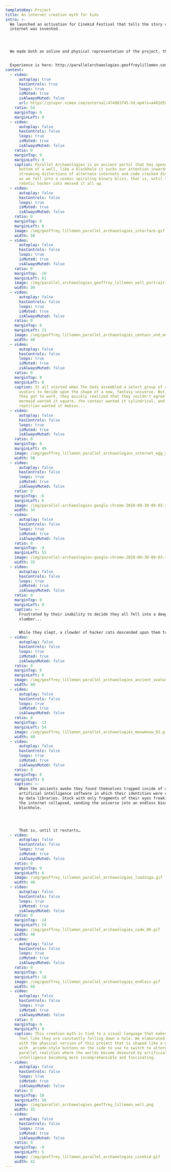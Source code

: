 ```yaml
---
templateKey: Project
title: An internet creation myth for kids
intro: >-
  We launched an activation for Cinekid Festival that tells the story of how the
  internet was invented.




  We made both an online and physical representation of the project, that allowed us to create an immersive world that works on all devices, installation, mobile and desktop so regardless of the physical position you can escape into a well and unleash your imagination.


  Experience is here: http://parallelarchaeologies.geoffreylillemon.com/
content:
  - video:
      autoplay: true
      hasControls: true
      loops: true
      isMuted: true
      isAlwaysMuted: false
      url: https://player.vimeo.com/external/474983745.hd.mp4?s=a402d59aec7d280571da04e8849f3eaa049ccf4e&profile_id=174
    ratio: 54
    marginTop: 0
    marginLeft: 0
  - video:
      autoplay: false
      hasControls: false
      loops: true
      isMuted: true
      isAlwaysMuted: false
    ratio: 0
    marginTop: 0
    marginLeft: 0
    caption: Parallel Archaeologies is an ancient portal that has opened up at the
      bottom of a well, like a blackhole it sucks our attention inwards
      streaming distortions of alternate internets and code cracked dimensions
      as we fall into a cosmic spiraling binary bliss, that is, until the
      robotic hacker cats messed it all up.
  - video:
      autoplay: false
      hasControls: false
      loops: true
      isMuted: true
      isAlwaysMuted: false
    ratio: 0
    marginTop: 0
    marginLeft: 0
    image: /img/geoffrey_lillemon_parallel_archaeologies_interface.gif
    width: 50
  - video:
      autoplay: false
      hasControls: false
      loops: true
      isMuted: true
      isAlwaysMuted: false
    ratio: 0
    marginTop: -10
    marginLeft: 61
    image: /img/parallel_archaeologies_geoffrey_lillemon_well_portrait.png
    width: 30
  - video:
      autoplay: false
      hasControls: false
      loops: true
      isMuted: true
      isAlwaysMuted: false
    ratio: 0
    marginTop: 0
    marginLeft: 11
    image: /img/geoffrey_lillemon_parallel_archaeologies_centaur_and_mermaid.gif
    width: 40
  - video:
      autoplay: false
      hasControls: false
      loops: true
      isMuted: true
      isAlwaysMuted: false
    ratio: 0
    marginTop: 0
    marginLeft: 0
    caption: It all started when The Gods assembled a select group of ancient
      avatars to decide upon the shape of a new, fantasy universe. But, once
      they got to work, they quickly realized that they couldn't agree! The
      mermaid wanted it square, the centaur wanted it cylindrical, and the
      reptilian wanted it mobius...
  - video:
      autoplay: false
      hasControls: false
      loops: true
      isMuted: true
      isAlwaysMuted: false
    ratio: 0
    marginTop: 0
    marginLeft: 49
    image: /img/geoffrey_lillemon_parallel_archaeologies_internet_egg_and_cylinder.gif
    width: 50
  - video:
      autoplay: false
      hasControls: false
      loops: true
      isMuted: true
      isAlwaysMuted: false
    ratio: 0
    marginTop: -6
    marginLeft: 6
    image: /img/parallel-archaeologies-google-chrome-2020-09-30-09-03-31-01811.png
    width: 34
  - video:
      autoplay: false
      hasControls: false
      loops: true
      isMuted: true
      isAlwaysMuted: false
    ratio: 0
    marginTop: -4
    marginLeft: 55
    image: /img/parallel-archaeologies-google-chrome-2020-09-30-09-03-31-01547.png
    width: 35
  - video:
      autoplay: false
      hasControls: false
      loops: true
      isMuted: true
      isAlwaysMuted: false
    ratio: 0
    marginTop: 0
    marginLeft: 0
    caption: >-
      Frustrated by their inability to decide they all fell into a deep
      slumber...


      While they slept, a clowder of hacker cats descended upon them to steal their avatar code and send it to an AI engine, essentially spoiling their plans.
  - video:
      autoplay: false
      hasControls: false
      loops: true
      isMuted: true
      isAlwaysMuted: false
    ratio: 0
    marginTop: 0
    marginLeft: 6
    image: /img/geoffrey_lillemon_parallel_archaeologies_ancient_avatar_04.gif
    width: 40
  - video:
      autoplay: false
      hasControls: false
      loops: true
      isMuted: true
      isAlwaysMuted: false
    ratio: 0
    marginTop: -13
    marginLeft: 54
    image: /img/geoffrey_lillemon_parallel_archaeologies_meowmeow_03.gif
    width: 40
  - video:
      autoplay: false
      hasControls: false
      loops: true
      isMuted: true
      isAlwaysMuted: false
    ratio: 0
    marginTop: 0
    marginLeft: 0
    caption: >-
      When the ancients awoke they found themselves trapped inside of an
      artificial intelligence software in which their identities were consumed
      by data libraries. Stuck with only fragments of their eyes freaking out,
      the internet collapsed, sending the universe into an endless binary
      blackhole.




      That is, until it restarts…
  - video:
      autoplay: false
      hasControls: false
      loops: true
      isMuted: true
      isAlwaysMuted: false
    ratio: 0
    marginTop: 0
    marginLeft: 6
    image: /img/geoffrey_lillemon_parallel_archaeologies_loadinga.gif
    width: 40
  - video:
      autoplay: false
      hasControls: false
      loops: true
      isMuted: true
      isAlwaysMuted: false
    ratio: 0
    marginTop: -24
    marginLeft: 54
    image: /img/geoffrey_lillemon_parallel_archaeologies_code_06.gif
    width: 40
  - video:
      autoplay: false
      hasControls: false
      loops: true
      isMuted: true
      isAlwaysMuted: false
    ratio: 0
    marginTop: 8
    marginLeft: 18
    image: /img/geoffrey_lillemon_parallel_archaeologies_endless.gif
    width: 60
  - video:
      autoplay: false
      hasControls: false
      loops: true
      isMuted: true
      isAlwaysMuted: false
    ratio: 0
    marginTop: 0
    marginLeft: 0
    caption: This creation myth is tied to a visual language that makes its audience
      feel like they are constantly falling down a hole. We elaborated on that
      with the physical version of this project that is shaped like a well,
      with  arcade-style buttons on the side to use to switch to alternative
      parallel realities where the worlds become devoured by artificial
      intelligence becoming more incomprehensible and fascinating.
  - video:
      autoplay: false
      hasControls: false
      loops: true
      isMuted: true
      isAlwaysMuted: false
    ratio: 0
    marginTop: 10
    marginLeft: 56
    image: /img/parallel_archaeologies_geoffrey_lillemon_well.png
    width: 35
  - video:
      autoplay: false
      hasControls: false
      loops: true
      isMuted: true
      isAlwaysMuted: false
    ratio: 0
    marginTop: -9
    marginLeft: 5
    image: /img/geoffrey_lillemon_parallel_archaeologies_cinekid.gif
    width: 42
---
```

